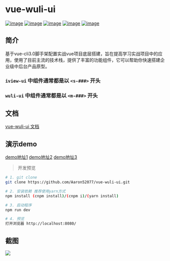 # vue-wuli-ui

[![image](https://img.shields.io/badge/vue-2.6.6-brightgreen.svg)](https://github.com/vuejs/vue)
[![image](https://img.shields.io/badge/vue--router-3.0.1-brightgreen.svg)](https://github.com/vuejs/vue-router)
[![image](https://img.shields.io/badge/vuex-3.0.1-brightgreen.svg)](https://github.com/vuejs/vuex)
[![image](https://img.shields.io/badge/vue--cli-3.x-brightgreen.svg)](https://cli.vuejs.org/zh/)
[![image](https://img.shields.io/badge/view--design-4.0.0-brightgreen)](https://github.com/view-design/ViewUI)

## 简介

基于vue-cli3.0脚手架配置实战vue项目底层搭建，旨在提高学习实战项目中的应用，使用了目前主流的技术栈，提供了丰富的功能组件，它可以帮助你快速搭建企业级中后台产品原型。

### `iview-ui` 中组件通常都是以 `<s-###>` 开头
### `wuli-ui` 中组件通常都是以 `<m-###>` 开头

## 文档

[vue-wuli-ui 文档](https://aaron52077.github.io/vue-wuli-ui/#/) 

## 演示demo

[demo地址1](http://wuli.sonw.cn)
[demo地址2](https://aaron52077.github.io/vue-iview-dev/#/)
[demo地址3](http://112.124.28.207/prod-dist/#/)

> 开发预览

``` bash
# 1. git clone
git clone https://github.com/Aaron52077/vue-wuli-ui.git

# 2. 安装依赖 推荐使用yarn方式
npm install (cnpm install)/(cnpm i)/(yarn install)

# 3. 启动程序
npm run dev

# 4. 预览
打开浏览器 http://localhost:8080/

```

## 截图
![](https://github.com/Aaron52077/vue-wuli-ui/raw/master/docs/assets/index.jpg) 